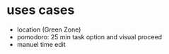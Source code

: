 # uses cases
- location (Green Zone)
- pomodoro: 25 min task option and visual proceed
- manuel time edit